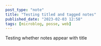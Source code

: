 ```yaml
---
post_type: "note" 
title: "Testing titled and tagged notes"
published_date: "2023-02-03 12:58"
tags: [microblog, posse, web]
---
```


Testing whether notes appear with title 